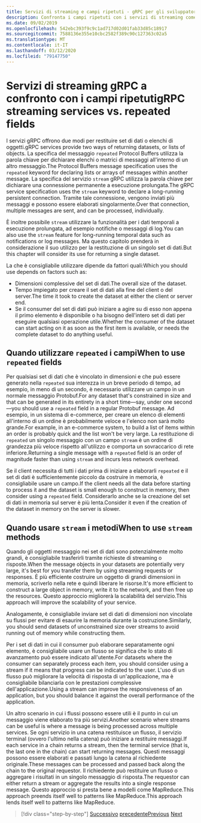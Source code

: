 ```yaml
---
title: Servizi di streaming e campi ripetuti - gRPC per gli sviluppatori WCF
description: Confronta i campi ripetuti con i servizi di streaming come modalità di passaggio di raccolte di dati tramite gRPC.
ms.date: 09/02/2019
ms.openlocfilehash: 542ebc393f9c9c1ad717d02d01fab33d85c18917
ms.sourcegitcommit: 7588136e355e10cbc2582f389c90c127363c02a5
ms.translationtype: MT
ms.contentlocale: it-IT
ms.lasthandoff: 03/12/2020
ms.locfileid: "79147750"
---
```

# <a name="grpc-streaming-services-vs-repeated-fields"></a><span data-ttu-id="76c50-103">Servizi di streaming gRPC a confronto con i campi ripetuti</span><span class="sxs-lookup"><span data-stu-id="76c50-103">gRPC streaming services vs. repeated fields</span></span>

<span data-ttu-id="76c50-104">I servizi gRPC offrono due modi per restituire set di dati o elenchi di oggetti.</span><span class="sxs-lookup"><span data-stu-id="76c50-104">gRPC services provide two ways of returning datasets, or lists of objects.</span></span> <span data-ttu-id="76c50-105">La specifica del messaggio `repeated` Protocol Buffers utilizza la parola chiave per dichiarare elenchi o matrici di messaggi all'interno di un altro messaggio.</span><span class="sxs-lookup"><span data-stu-id="76c50-105">The Protocol Buffers message specification uses the `repeated` keyword for declaring lists or arrays of messages within another message.</span></span> <span data-ttu-id="76c50-106">La specifica del servizio `stream` gRPC utilizza la parola chiave per dichiarare una connessione permanente a esecuzione prolungata.</span><span class="sxs-lookup"><span data-stu-id="76c50-106">The gRPC service specification uses the `stream` keyword to declare a long-running persistent connection.</span></span> <span data-ttu-id="76c50-107">Tramite tale connessione, vengono inviati più messaggi e possono essere elaborati singolarmente.</span><span class="sxs-lookup"><span data-stu-id="76c50-107">Over that connection, multiple messages are sent, and can be processed, individually.</span></span>

<span data-ttu-id="76c50-108">È inoltre possibile `stream` utilizzare la funzionalità per i dati temporali a esecuzione prolungata, ad esempio notifiche o messaggi di log.</span><span class="sxs-lookup"><span data-stu-id="76c50-108">You can also use the `stream` feature for long-running temporal data such as notifications or log messages.</span></span> <span data-ttu-id="76c50-109">Ma questo capitolo prenderà in considerazione il suo utilizzo per la restituzione di un singolo set di dati.</span><span class="sxs-lookup"><span data-stu-id="76c50-109">But this chapter will consider its use for returning a single dataset.</span></span>

<span data-ttu-id="76c50-110">La che è consigliabile utilizzare dipende da fattori quali:</span><span class="sxs-lookup"><span data-stu-id="76c50-110">Which you should use depends on factors such as:</span></span>

- <span data-ttu-id="76c50-111">Dimensioni complessive del set di dati.</span><span class="sxs-lookup"><span data-stu-id="76c50-111">The overall size of the dataset.</span></span>
- <span data-ttu-id="76c50-112">Tempo impiegato per creare il set di dati alla fine del client o del server.</span><span class="sxs-lookup"><span data-stu-id="76c50-112">The time it took to create the dataset at either the client or server end.</span></span>
- <span data-ttu-id="76c50-113">Se il consumer del set di dati può iniziare a agire su di esso non appena il primo elemento è disponibile o ha bisogno dell'intero set di dati per eseguire qualsiasi operazione utile.</span><span class="sxs-lookup"><span data-stu-id="76c50-113">Whether the consumer of the dataset can start acting on it as soon as the first item is available, or needs the complete dataset to do anything useful.</span></span>

## <a name="when-to-use-repeated-fields"></a><span data-ttu-id="76c50-114">Quando utilizzare `repeated` i campi</span><span class="sxs-lookup"><span data-stu-id="76c50-114">When to use `repeated` fields</span></span>

<span data-ttu-id="76c50-115">Per qualsiasi set di dati che è vincolato in dimensioni e che può essere generato nella `repeated` sua interezza in un breve periodo di tempo, ad esempio, in meno di un secondo, è necessario utilizzare un campo in un normale messaggio Protobuf.</span><span class="sxs-lookup"><span data-stu-id="76c50-115">For any dataset that's constrained in size and that can be generated in its entirety in a short time—say, under one second—you should use a `repeated` field in a regular Protobuf message.</span></span> <span data-ttu-id="76c50-116">Ad esempio, in un sistema di e-commerce, per creare un elenco di elementi all'interno di un ordine è probabilmente veloce e l'elenco non sarà molto grande.</span><span class="sxs-lookup"><span data-stu-id="76c50-116">For example, in an e-commerce system, to build a list of items within an order is probably quick and the list won't be very large.</span></span> <span data-ttu-id="76c50-117">La restituzione di `repeated` un singolo messaggio con un campo `stream` è un ordine di grandezza più veloce rispetto all'utilizzo e comporta un sovraccarico di rete inferiore.</span><span class="sxs-lookup"><span data-stu-id="76c50-117">Returning a single message with a `repeated` field is an order of magnitude faster than using `stream` and incurs less network overhead.</span></span>

<span data-ttu-id="76c50-118">Se il client necessita di tutti i dati prima di iniziare a elaborarli `repeated` e il set di dati è sufficientemente piccolo da costruire in memoria, è consigliabile usare un campo.</span><span class="sxs-lookup"><span data-stu-id="76c50-118">If the client needs all the data before starting to process it and the dataset is small enough to construct in memory, then consider using a `repeated` field.</span></span> <span data-ttu-id="76c50-119">Considerarlo anche se la creazione del set di dati in memoria sul server è più lenta.</span><span class="sxs-lookup"><span data-stu-id="76c50-119">Consider it even if the creation of the dataset in memory on the server is slower.</span></span>

## <a name="when-to-use-stream-methods"></a><span data-ttu-id="76c50-120">Quando usare `stream` i metodi</span><span class="sxs-lookup"><span data-stu-id="76c50-120">When to use `stream` methods</span></span>

<span data-ttu-id="76c50-121">Quando gli oggetti messaggio nei set di dati sono potenzialmente molto grandi, è consigliabile trasferirli tramite richieste di streaming o risposte.</span><span class="sxs-lookup"><span data-stu-id="76c50-121">When the message objects in your datasets are potentially very large, it's best for you transfer them by using streaming requests or responses.</span></span> <span data-ttu-id="76c50-122">È più efficiente costruire un oggetto di grandi dimensioni in memoria, scriverlo nella rete e quindi liberare le risorse.</span><span class="sxs-lookup"><span data-stu-id="76c50-122">It's more efficient to construct a large object in memory, write it to the network, and then free up the resources.</span></span> <span data-ttu-id="76c50-123">Questo approccio migliorerà la scalabilità del servizio.</span><span class="sxs-lookup"><span data-stu-id="76c50-123">This approach will improve the scalability of your service.</span></span>

<span data-ttu-id="76c50-124">Analogamente, è consigliabile inviare set di dati di dimensioni non vincolate su flussi per evitare di esaurire la memoria durante la costruzione.</span><span class="sxs-lookup"><span data-stu-id="76c50-124">Similarly, you should send datasets of unconstrained size over streams to avoid running out of memory while constructing them.</span></span>

<span data-ttu-id="76c50-125">Per i set di dati in cui il consumer può elaborare separatamente ogni elemento, è consigliabile usare un flusso se significa che lo stato di avanzamento può essere indicato all'utente.</span><span class="sxs-lookup"><span data-stu-id="76c50-125">For datasets where the consumer can separately process each item, you should consider using a stream if it means that progress can be indicated to the user.</span></span> <span data-ttu-id="76c50-126">L'uso di un flusso può migliorare la velocità di risposta di un'applicazione, ma è consigliabile bilanciarla con le prestazioni complessive dell'applicazione.</span><span class="sxs-lookup"><span data-stu-id="76c50-126">Using a stream can improve the responsiveness of an application, but you should balance it against the overall performance of the application.</span></span>

<span data-ttu-id="76c50-127">Un altro scenario in cui i flussi possono essere utili è il punto in cui un messaggio viene elaborato tra più servizi.</span><span class="sxs-lookup"><span data-stu-id="76c50-127">Another scenario where streams can be useful is where a message is being processed across multiple services.</span></span> <span data-ttu-id="76c50-128">Se ogni servizio in una catena restituisce un flusso, il servizio terminal (ovvero l'ultimo nella catena) può iniziare a restituire messaggi.</span><span class="sxs-lookup"><span data-stu-id="76c50-128">If each service in a chain returns a stream, then the terminal service (that is, the last one in the chain) can start returning messages.</span></span> <span data-ttu-id="76c50-129">Questi messaggi possono essere elaborati e passati lungo la catena al richiedente originale.</span><span class="sxs-lookup"><span data-stu-id="76c50-129">These messages can be processed and passed back along the chain to the original requestor.</span></span> <span data-ttu-id="76c50-130">Il richiedente può restituire un flusso o aggregare i risultati in un singolo messaggio di risposta.</span><span class="sxs-lookup"><span data-stu-id="76c50-130">The requestor can either return a stream or aggregate the results into a single response message.</span></span> <span data-ttu-id="76c50-131">Questo approccio si presta bene a modelli come MapReduce.This approach preends itself well to patterns like MapReduce.</span><span class="sxs-lookup"><span data-stu-id="76c50-131">This approach lends itself well to patterns like MapReduce.</span></span>

>[!div class="step-by-step"]
><span data-ttu-id="76c50-132">[Successivo](migrate-duplex-services.md)
>[precedente](client-libraries.md)</span><span class="sxs-lookup"><span data-stu-id="76c50-132">[Previous](migrate-duplex-services.md)
[Next](client-libraries.md)</span></span>
